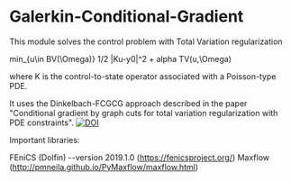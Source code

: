 # Galerkin-Conditional-Gradient

This module solves the control problem with Total Variation regularization

min_{u\in BV(\Omega)} 1/2 |Ku-y0|^2 + alpha TV(u,\Omega)

where K is the control-to-state operator associated with a Poisson-type PDE.

It uses the Dinkelbach-FCGCG approach described in the paper "Conditional gradient by graph cuts for total variation regularization with PDE constraints".
[![DOI](https://zenodo.org/badge/710899648.svg)](https://zenodo.org/doi/10.5281/zenodo.10048384)

Important libraries:

FEniCS (Dolfin) --version 2019.1.0 (https://fenicsproject.org/) 
Maxflow (http://pmneila.github.io/PyMaxflow/maxflow.html)

